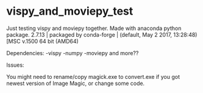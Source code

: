 # vispy_and_moviepy_test
Just testing vispy and moviepy together.
Made with anaconda python package.
2.7.13 | packaged by conda-forge | (default, May  2 2017, 13:28:48) [MSC v.1500 64 bit (AMD64)

Dependencies:
-vispy
-numpy
-moviepy
and more??

Issues:

You might need to rename/copy magick.exe to convert.exe if you got newest version of Image Magic,
or change some code.
